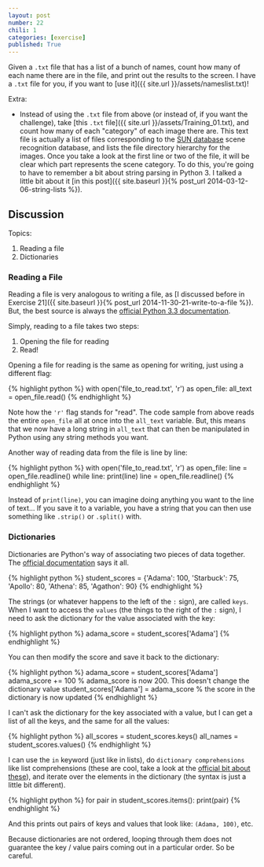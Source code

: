 ```yaml
---
layout: post
number: 22
chili: 1
categories: [exercise]
published: True
---
```


Given a `.txt` file that has a list of a bunch of names, count how many of each name there are in the file, and print out the results to the screen. I have a `.txt` file for you, if you want to [use it]({{ site.url }}/assets/nameslist.txt)!

Extra:

* Instead of using the `.txt` file from above (or instead of, if you want the challenge), take [this `.txt` file]({{ site.url }}/assets/Training_01.txt), and count how many of each "category" of each image there are. This text file is actually a list of files corresponding to the [SUN database](http://sundatabase.mit.edu) scene recognition database, and lists the file directory hierarchy for the images. Once you take a look at the first line or two of the file, it will be clear which part represents the scene category. To do this, you're going to have to remember a bit about string parsing in Python 3. I talked a little bit about it [in this post]({{ site.baseurl }}{% post_url 2014-03-12-06-string-lists %}).

## Discussion

Topics: 

1. Reading a file
2. Dictionaries

### Reading a File

Reading a file is very analogous to writing a file, as [I discussed before in Exercise 21]({{ site.baseurl }}{% post_url 2014-11-30-21-write-to-a-file %}). But, the best source is always the [official Python 3.3 documentation](https://docs.python.org/3.3/tutorial/inputoutput.html#reading-and-writing-files). 

Simply, reading to a file takes two steps: 

1. Opening the file for reading
2. Read!

Opening a file for reading is the same as opening for writing, just using a different flag:

{% highlight python %}
  with open('file_to_read.txt', 'r') as open_file:
    all_text = open_file.read()
{% endhighlight %}

Note how the `'r'` flag stands for "read". The code sample from above reads the entire `open_file` all at once into the `all_text` variable. But, this means that we now have a long string in `all_text` that can then be manipulated in Python using any string methods you want. 

Another way of reading data from the file is line by line: 

{% highlight python %}
  with open('file_to_read.txt', 'r') as open_file:
  	line = open_file.readline()
  	while line:
    	print(line)
    	line = open_file.readline()
{% endhighlight %}

Instead of `print(line)`, you can imagine doing anything you want to the line of text... If you save it to a variable, you have a string that you can then use something like `.strip()` or `.split()` with.

### Dictionaries

Dictionaries are Python's way of associating two pieces of data together. The [official documentation](https://docs.python.org/3.3/tutorial/datastructures.html#dictionaries) says it all.

{% highlight python %}
  student_scores = {'Adama': 100, 'Starbuck': 75, 'Apollo': 80, 'Athena': 85, 'Agathon': 90}
{% endhighlight %}

The strings (or whatever happens to the left of the `:` sign), are called `keys`. When I want to access the `values` (the things to the right of the `:` sign), I need to ask the dictionary for the value associated with the key: 

{% highlight python %}
  adama_score = student_scores['Adama']
{% endhighlight %}

You can then modify the score and save it back to the dictionary: 

{% highlight python %}
  adama_score = student_scores['Adama']
  adama_score += 100	% adama_score is now 200. This doesn't change the dictionary value
  student_scores['Adama'] = adama_score		% the score in the dictionary is now updated
{% endhighlight %}

I can't ask the dictionary for the key associated with a value, but I can get a list of all the keys, and the same for all the values: 

{% highlight python %}
  all_scores = student_scores.keys()
  all_names = student_scores.values()
{% endhighlight %}

I can use the `in` keyword (just like in lists), do `dictionary comprehensions` like list comprehensions (these are cool, take a look at the [official bit about these](https://docs.python.org/3.3/tutorial/datastructures.html#dictionaries)), and iterate over the elements in the dictionary (the syntax is just a little bit different). 

{% highlight python %}
  for pair in student_scores.items():
  	print(pair)
{% endhighlight %}

And this prints out pairs of keys and values that look like: `(Adama, 100)`, etc.

Because dictionaries are not ordered, looping through them does not guarantee the key / value pairs coming out in a particular order. So be careful. 
